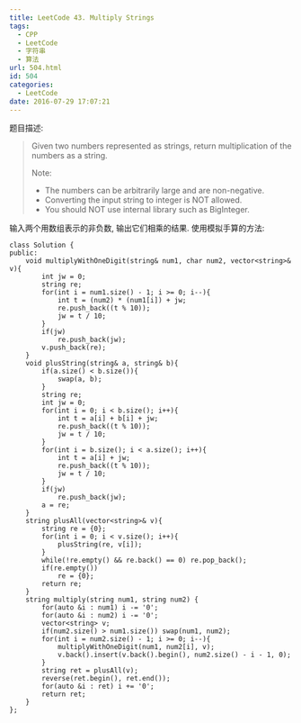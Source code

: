 ```yaml
---
title: LeetCode 43. Multiply Strings
tags:
  - CPP
  - LeetCode
  - 字符串
  - 算法
url: 504.html
id: 504
categories:
  - LeetCode
date: 2016-07-29 17:07:21
---
```

题目描述:

> Given two numbers represented as strings, return multiplication of the numbers as a string.
> 
> Note:
> + The numbers can be arbitrarily large and are non-negative.
> + Converting the input string to integer is NOT allowed.
> + You should NOT use internal library such as BigInteger.

输入两个用数组表示的非负数, 输出它们相乘的结果. 使用模拟手算的方法:

    class Solution {
    public:
        void multiplyWithOneDigit(string& num1, char num2, vector<string>& v){
            int jw = 0;
            string re;
            for(int i = num1.size() - 1; i >= 0; i--){
                int t = (num2) * (num1[i]) + jw;
                re.push_back((t % 10));
                jw = t / 10;
            }
            if(jw)
                re.push_back(jw);
            v.push_back(re);
        }
        void plusString(string& a, string& b){
            if(a.size() < b.size()){
                swap(a, b);
            }
            string re;
            int jw = 0;
            for(int i = 0; i < b.size(); i++){
                int t = a[i] + b[i] + jw;
                re.push_back((t % 10));
                jw = t / 10;
            }
            for(int i = b.size(); i < a.size(); i++){
                int t = a[i] + jw;
                re.push_back((t % 10));
                jw = t / 10;
            }
            if(jw)
                re.push_back(jw);
            a = re;
        }
        string plusAll(vector<string>& v){
            string re = {0};
            for(int i = 0; i < v.size(); i++){
                plusString(re, v[i]);
            }
            while(!re.empty() && re.back() == 0) re.pop_back();
            if(re.empty())
                re = {0};
            return re;
        }
        string multiply(string num1, string num2) {
            for(auto &i : num1) i -= '0';
            for(auto &i : num2) i -= '0';
            vector<string> v;
            if(num2.size() > num1.size()) swap(num1, num2);
            for(int i = num2.size() - 1; i >= 0; i--){
                multiplyWithOneDigit(num1, num2[i], v);
                v.back().insert(v.back().begin(), num2.size() - i - 1, 0);
            }
            string ret = plusAll(v);
            reverse(ret.begin(), ret.end());
            for(auto &i : ret) i += '0';
            return ret;
        }
    };